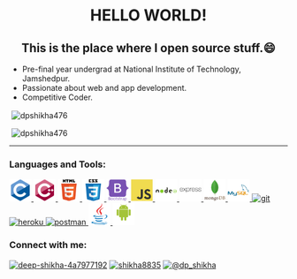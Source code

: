 
<!-- ![WhatsApp Image 2020-12-28 at 5 08 02 PM](https://user-images.githubusercontent.com/71020381/103212076-e9383e80-492f-11eb-8297-9f9ec0143c80.jpeg) -->
<h1 align="center">HELLO WORLD!</h1>

<h2 align="center">This is the place where I open source stuff.😄</h2>

-   Pre-final year undergrad at National Institute of Technology, Jamshedpur.
-   Passionate about web and app development.
-   Competitive Coder.

<!-- <p align="left"> &nbsp;<img src="https://komarev.com/ghpvc/?username=dpshikha476" alt="dpshikha476" /> </p> -->

<p>&nbsp;<img align="center" src="https://github-readme-stats.vercel.app/api?username=dpshikha476&show_icons=true&layout=compact&title_color=fff&icon_color=ffff66&text_color=cceeff&bg_color=000" alt="dpshikha476" /> </p>
<p>&nbsp;<img align="center" src="https://github-readme-stats.vercel.app/api/top-langs?username=dpshikha476&show_icons=true&locale=en&layout=compact&title_color=fff&icon_color=ffff66&text_color=cceeff&bg_color=000" alt="dpshikha476" /></p>

<hr>

<h3 align="left">Languages and Tools:</h3>
<p align="left">
    <a href="https://www.cprogramming.com/" target="_blank"> <img src="https://raw.githubusercontent.com/devicons/devicon/master/icons/c/c-original.svg" alt="c" width="40" height="40" /> </a>
    <a href="https://www.w3schools.com/cpp/" target="_blank"> <img src="https://raw.githubusercontent.com/devicons/devicon/master/icons/cplusplus/cplusplus-original.svg" alt="cplusplus" width="40" height="40" /> </a>
   <a href="https://www.w3.org/html/" target="_blank"> <img src="https://raw.githubusercontent.com/devicons/devicon/master/icons/html5/html5-original-wordmark.svg" alt="html5" width="40" height="40" /> </a>
  <a href="https://www.w3schools.com/css/" target="_blank"> <img src="https://raw.githubusercontent.com/devicons/devicon/master/icons/css3/css3-original-wordmark.svg" alt="css3" width="40" height="40"/> </a>
  <a href="https://getbootstrap.com" target="_blank"> <img src="https://raw.githubusercontent.com/devicons/devicon/master/icons/bootstrap/bootstrap-plain-wordmark.svg" alt="bootstrap" width="40" height="40" /> </a>
  <a href="https://developer.mozilla.org/en-US/docs/Web/JavaScript" target="_blank">
        <img src="https://raw.githubusercontent.com/devicons/devicon/master/icons/javascript/javascript-original.svg" alt="javascript" width="40" height="40" />
    </a>
  <a href="https://nodejs.org" target="_blank"> <img src="https://raw.githubusercontent.com/devicons/devicon/master/icons/nodejs/nodejs-original-wordmark.svg" alt="nodejs" width="40" height="40" /> </a>
  <a href="https://expressjs.com" target="_blank"> <img src="https://raw.githubusercontent.com/devicons/devicon/master/icons/express/express-original-wordmark.svg" alt="express" width="40" height="40" /> </a>
  <a href="https://www.mongodb.com/" target="_blank"> <img src="https://raw.githubusercontent.com/devicons/devicon/master/icons/mongodb/mongodb-original-wordmark.svg" alt="mongodb" width="40" height="40" /> </a>
  <a href="https://www.mysql.com/" target="_blank"> <img src="https://raw.githubusercontent.com/devicons/devicon/master/icons/mysql/mysql-original-wordmark.svg" alt="mysql" width="40" height="40" /> </a>
  <a href="https://git-scm.com/" target="_blank"> <img src="https://www.vectorlogo.zone/logos/git-scm/git-scm-icon.svg" alt="git" width="40" height="40" /> </a>
   <a href="https://heroku.com" target="_blank"> <img src="https://www.vectorlogo.zone/logos/heroku/heroku-icon.svg" alt="heroku" width="40" height="40" /> </a>
  <a href="https://postman.com" target="_blank"> <img src="https://www.vectorlogo.zone/logos/getpostman/getpostman-icon.svg" alt="postman" width="40" height="40" /> </a>
  <a href="https://www.java.com" target="_blank"> <img src="https://raw.githubusercontent.com/devicons/devicon/master/icons/java/java-original.svg" alt="java" width="40" height="40" /> </a>
   <a href="https://developer.android.com" target="_blank"> <img src="https://raw.githubusercontent.com/devicons/devicon/master/icons/android/android-original-wordmark.svg" alt="android" width="40" height="40" /> </a>   
</p>

<h3 align="left">Connect with me:</h3>
<p align="left">
<a href="https://www.linkedin.com/in/deep-shikha-4a7977192/" target="_blank"><img align="center" src="https://raw.githubusercontent.com/rahuldkjain/github-profile-readme-generator/master/src/images/icons/Social/linked-in-alt.svg" alt="deep-shikha-4a7977192" height="30" width="40" /></a> <a href="https://www.hackerrank.com/shikha8835" target="_blank"><img align="center" src="https://raw.githubusercontent.com/rahuldkjain/github-profile-readme-generator/master/src/images/icons/Social/hackerrank.svg" alt="shikha8835" height="30" width="40" /></a> <a href="https://www.hackerearth.com/@dp_shikha" target="_blank"><img align="center" src="https://raw.githubusercontent.com/rahuldkjain/github-profile-readme-generator/master/src/images/icons/Social/hackerearth.svg" alt="@dp_shikha" height="30" width="40" /></a>
</p>


